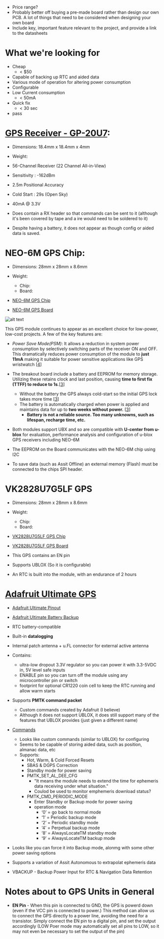* Price range?
* Probably better off buying a pre-made board rather than design our own PCB. A lot of things that need to be considered when designing your own board
 * Include key, important feature relevant to the project, and provide a link to the datasheets

 # What we're looking for
* Cheap
    * < $50
* Capable of backing up RTC and aided data
* Various mode of operation for altering power consumption
* Configurable
* Low Current consumption
    * < 50mA
* Quick fix
    * < 30 sec
* pass

 # [GPS Receiver - GP-20U7][GPS Receiver - GP-20U7 Specs]:

* Dimensions: 18.4mm x 18.4mm x 4mm
* Weight:  


 * 56-Channel Receiver (22 Channel All-in-View)
 * Sensitivity : -162dBm
 * 2.5m Positional Accuracy
 * Cold Start : 29s (Open Sky)
 * 40mA @ 3.3V


* Does contain a RX header so that commands can be sent to it (although it's been covered by tape and a ire would need to be soldered to it)
* Despite having a battery, it does not appear as though config or aided data is saved.

# NEO-6M GPS Chip:

* Dimensions: 28mm x 28mm x 8.6mm
* Weight:
    * Chip: 
    * Board:

* [NEO-6M GPS Chip][NEO-6M GPS Chip]
* [NEO-6M GPS Board][NEO-6M GPS Board]

![alt text][NEO-6M GPS Board Schematic]


This GPS module continues to appear as an excellent choice for low-power, low-cost projects. A few of the key features are:

* _Power Save Mode(PSM)_: It allows a reduction in system power consumption by selectively switching parts of the receiver ON and OFF. This dramatically reduces power consumption of the module to **just 11mA** making it suitable for power sensitive applications like GPS wristwatch [[4]]

* The breakout board include a battery and EEPROM for memory storage. Utilizing these retains clock and last position, causing **time to first fix (TTFF) to reduce to 1s**.[[3]]
    * Without the battery the GPS always cold-start so the initial GPS lock takes more time [[3]]
    * The battery is automatically charged when power is applied and maintains data for up to **two weeks without power.** [[3]]
        * **Battery is not a reliable source. Too many unknowns, such as lifespan, recharge time, etc.**

* Both modules support UBX and so are compatible with **U-center from u-blox** for evaluation, performance analysis and configuration of u-blox GPS receivers including NEO-6M

* The EEPROM on the Board communicates with the NEO-6M chip using I2C
* To save data (such as Assit Offline) an external memory (Flash) must be connected to the chips SPI header.


# VK2828U7G5LF GPS

* Dimensions: 28mm x 28mm x 8.6mm
* Weight:
    * Chip: 
    * Board:

* [VK2828U7G5LF GPS Chip][VK2828U7G5LF GPS Chip]
* [VK2828U7G5LF GPS Board][VK2828U7G5LF GPS Board]

* This GPS contains an EN pin
* Supports UBLOX (So it is configurable)
* An RTC is built into the module, with an endurance of 2 hours

# [Adafruit Ultimate GPS][Adafruit Ultimate GPS]

* [Adafruit Ultimate Pinout][Adafruit Ultimate Pinout]
* [Adafruit Ultimate Battery Backup][Adafruit Ultimate Battery Backup]

* RTC battery-compatible
* Built-in **datalogging**
* Internal patch antenna + u.FL connector for external active antenna
* Contains:
    * ultra-low dropout 3.3V regulator so you can power it with 3.3-5VDC in, 5V level safe inputs
    * ENABLE pin so you can turn off the module using any microcontroller pin or switch
    * footprint for optional CR1220 coin cell to keep the RTC running and allow warm starts

* Supports **PMTK command packet** 
    * Custom commands created by Adafruit (I believe)
    * Although it does not support UBLOX, it does still support many of the features that UBLOX provides (just given a different name)

* [Commands][Adafruit Ultimate Commands]
    * Looks like custom commands (similar to UBLOX) for configuring
    * Seems to be capable of storing aided data, such as position, almanac data, etc
    * Supports:
        * Hot, Warm, & Cold Forced Resets
        * SBAS & DGPS Correction
        * Standby mode for power saving
        *  PMTK_SET_AL_DEE_CFG
            * "It means the module needs to extend the time for ephemeris data receiving under what situation."
            * Coulod be used to monitor emphemeris download status?
        * PMTK_CMD_PERIODIC_MODE 
            * Enter Standby or Backup mode for power saving
            *  operation mode
                * ‘0’ = go back to normal mode
                 * ‘1’ = Periodic backup mode
                 * ‘2’ = Periodic standby mode
                 * ‘4’ = Perpetual backup mode
                 * ‘8’ = AlwaysLocateTM standby mode
                 * ‘9’ = AlwaysLocateTM backup mode 
* Looks like you can force it into Backup mode, alonmg with some other power saving options
* Supports a variation of Assit Autonomous to extrapolat ephemeris data
* VBACKUP - Backup Power Input for RTC & Navigation Data Retention


# Notes about to GPS Units in General

* **EN Pin** - When this pin is connected to GND, the GPS is powerd down (even if the VCC pin is connected to power.) This method can allow us to connect the GPS directly to a power line, avoiding the need for a transistor. Simply connect the EN pin to a digital pin, and set the output accordingly (LOW Poer mode may automatically set all pins to LOW, so it may not even be necessary to set the output of the pin)



[GPS Receiver - GP-20U7 Specs]: https://cdn.sparkfun.com/datasheets/GPS/GP-20U7.pdf

[NEO-6M GPS Chip]: https://www.u-blox.com/en/product/neo-6-series#tab-documentation-resources
[NEO-6M GPS Board]: https://lastminuteengineers.com/neo6m-gps-arduino-tutorial/
[NEO-6M GPS Board Schematic]: http://wiki.sunfounder.cc/images/f/f1/Gsdg.png

[VK2828U7G5LF GPS Chip]: https://www.u-blox.com/en/product/ubx-m8030-series#tab-document-resources
[VK2828U7G5LF GPS Board]: https://abra-electronics.com/wireless/gps/modules/vk2828u7g5lf-ttl-ublox-gps-module-with-antenna.html

[Adafruit Ultimate GPS]: https://learn.adafruit.com/adafruit-ultimate-gps/overview
[Adafruit Ultimate Pinout]: https://learn.adafruit.com/adafruit-ultimate-gps/pinouts
[Adafruit Ultimate Battery Backup]: https://learn.adafruit.com/adafruit-ultimate-gps/battery-backup
[Adafruit Ultimate Commands]: https://cdn-shop.adafruit.com/datasheets/PMTK+command+packet-Complete-C39-A01.pdf


[1]: https://lastminuteengineers.com/neo6m-gps-arduino-tutorial/
[2]: https://www.sparkfun.com/pages/GPS_Guide
[3]: https://lastminuteengineers.com/neo6m-gps-arduino-tutorial/
[4]: https://learn.sparkfun.com/tutorials/gps-basics/all

